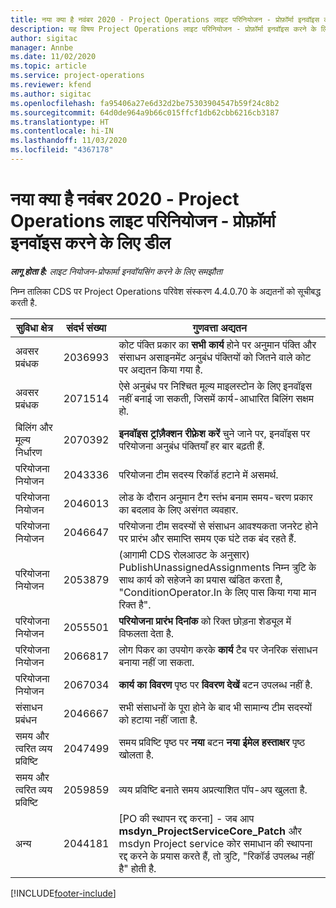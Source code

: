 ```yaml
---
title: नया क्या है नवंबर 2020 - Project Operations लाइट परिनियोजन - प्रोफ़ॉर्मा इनवॉइस करने के लिए डील
description: यह विषय Project Operations लाइट परिनियोजन - प्रोफ़ॉर्मा इनवॉइस करने के लिए डील के नवंबर 2020 में उपलब्ध गुणवत्ता अद्यतनों के बारे में जानकारी प्रदान करता है.
author: sigitac
manager: Annbe
ms.date: 11/02/2020
ms.topic: article
ms.service: project-operations
ms.reviewer: kfend
ms.author: sigitac
ms.openlocfilehash: fa95406a27e6d32d2be75303904547b59f24c8b2
ms.sourcegitcommit: 64d0de964a9b66c015ffcf1db62cbb6216cb3187
ms.translationtype: HT
ms.contentlocale: hi-IN
ms.lasthandoff: 11/03/2020
ms.locfileid: "4367178"
---
```

# <a name="whats-new-november-2020---project-operations-lite-deployment---deal-to-proforma-invoicing"></a>नया क्या है नवंबर 2020 - Project Operations लाइट परिनियोजन - प्रोफ़ॉर्मा इनवॉइस करने के लिए डील

_**लागू होता है:** लाइट नियोजन-प्रोफार्मा इनवॉयसिंग करने के लिए समझौता_

निम्न तालिका CDS पर Project Operations परिवेश संस्करण 4.4.0.70 के अद्यतनों को सूचीबद्ध करती है.

| सुविधा क्षेत्र                 | संदर्भ संख्या | गुणवत्ता अद्यतन                                                                                                                                                                    |
|------------------------------|------------------|-----------------------------------------------------------------------------------------------------------------------------------------------------------------------------------|
|  अवसर प्रबंधक       | 2036993          | कोट पंक्ति प्रकार का **सभी कार्य** होने पर अनुमान पंक्ति और संसाधन असाइनमेंट अनुबंध पंक्तियों को जितने वाले कोट पर अद्यतन किया गया है.                                                 |
|  अवसर प्रबंधक       | 2071514          | ऐसे अनुबंध पर निश्चित मूल्य माइलस्टोन के लिए इनवॉइस नहीं बनाई जा सकती, जिसमें कार्य-आधारित बिलिंग सक्षम हो.                                                                          |
| बिलिंग और मूल्य निर्धारण          | 2070392          | **इनवॉइस ट्रांज़ैक्शन रीफ़्रेश करें** चुने जाने पर, इनवॉइस पर परियोजना अनुबंध पंक्तियाँ हर बार बढ़ती हैं.                                                                       |
| परियोजना नियोजन             | 2043336          | परियोजना टीम सदस्य रिकॉर्ड हटाने में असमर्थ.                                                                                                                                    |
| परियोजना नियोजन             | 2046013          | लोड के दौरान अनुमान टैग स्तंभ बनाम समय-चरण प्रकार का बदलाव के लिए असंगत व्यवहार.                                                                                   |
| परियोजना नियोजन             | 2046647          | परियोजना टीम सदस्यों से संसाधन आवश्यकता जनरेट होने पर प्रारंभ और समाप्ति समय एक घंटे तक बंद रहते हैं.                                                                      |
| परियोजना नियोजन             | 2053879          | (आगामी CDS रोलआउट के अनुसार) PublishUnassignedAssignments निम्न त्रुटि के साथ कार्य को सहेजने का प्रयास खंडित करता है, "ConditionOperator.In के लिए पास किया गया मान रिक्त है". |
| परियोजना नियोजन             | 2055501          | **परियोजना प्रारंभ दिनांक** को रिक्त छोड़ना शेड्यूल में विफलता देता है.                                                                                                      |
| परियोजना नियोजन             | 2066817          | लोग पिकर का उपयोग करके **कार्य** टैब पर जेनरिक संसाधन बनाया नहीं जा सकता.                                                                                               |
| परियोजना नियोजन             | 2067034          | **कार्य का विवरण** पृष्ठ पर **विवरण देखें** बटन उपलब्ध नहीं है.                                                                                                         |
| संसाधन प्रबंधन          | 2046667          | सभी संसाधनों के पूरा होने के बाद भी सामान्य टीम सदस्यों को हटाया नहीं जाता है.                                                                                                     |
| समय और त्वरित व्यय प्रविष्टि | 2047499          | समय प्रविष्टि पृष्ठ पर **नया**  बटन **नया ईमेल हस्ताक्षर** पृष्ठ खोलता है.                                                                                               |
| समय और त्वरित व्यय प्रविष्टि | 2059859          | व्यय प्रविष्टि बनाते समय अप्रत्याशित पॉप-अप खुलता है.                                                                                                                         |
| अन्य                        | 2044181          | [PO की स्थापन रद्द करना] - जब आप **msdyn_ProjectServiceCore_Patch** और msdyn Project service कोर समाधान की स्थापना रद्द करने के प्रयास करते हैं, तो त्रुटि, "रिकॉर्ड उपलब्ध नहीं है" होती है.        |


[!INCLUDE[footer-include](../../includes/footer-banner.md)]